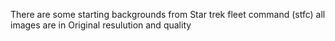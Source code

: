 There are some starting backgrounds from Star trek fleet command (stfc) 
all images are in Original resulution and quality
